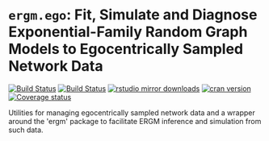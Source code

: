 # `ergm.ego`: Fit, Simulate and Diagnose Exponential-Family Random Graph Models to Egocentrically Sampled Network Data

[![Build Status](https://travis-ci.org/statnet/ergm.ego.svg?branch=master)](https://travis-ci.org/statnet/ergm.ego)
[![Build Status](https://ci.appveyor.com/api/projects/status/eqp3w95c2avl52qw?svg=true)](https://ci.appveyor.com/project/statnet/ergm-ego)
[![rstudio mirror downloads](https://cranlogs.r-pkg.org/badges/ergm.ego?color=2ED968)](https://cranlogs.r-pkg.org/)
[![cran version](http://www.r-pkg.org/badges/version/ergm.ego)](https://cran.r-project.org/package=ergm.ego)
[![Coverage status](https://codecov.io/gh/statnet/ergm.ego/branch/master/graph/badge.svg)](https://codecov.io/github/statnet/ergm.ego?branch=master)



Utilities for managing egocentrically sampled network data and a wrapper around
the 'ergm' package to facilitate ERGM inference and simulation from such data.

